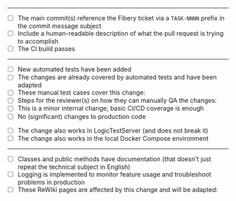 <!-- TODO: Please describe your changes here. -->

---
<!-- Git and GitHub -->
- [ ] The main commit(s) reference the Fibery ticket via a `TASK-NNNN` prefix in the commit message subject
- [ ] Include a human-readable description of what the pull request is trying to accomplish
- [ ] The CI build passes
---
<!-- Testing; only one of the following needs to be checked: -->
- [ ] New automated tests have been added
- [ ] The changes are already covered by automated tests and have been adapted
- [ ] These manual test cases cover this change:
- [ ] Steps for the reviewer(s) on how they can manually QA the changes:
- [ ] This is a minor internal change; basic CI/CD coverage is enough
- [ ] No (significant) changes to production code
<!-- Development -->
- [ ] The change also works in LogicTestServer (and does not break it)
- [ ] The change also works in the local Docker Compose environment
---
<!-- Documentation -->
- [ ] Classes and public methods have documentation (that doesn't just repeat the technical subject in English)
- [ ] Logging is implemented to monitor feature usage and troubleshoot problems in production
- [ ] These ReWiki pages are affected by this change and will be adapted:
